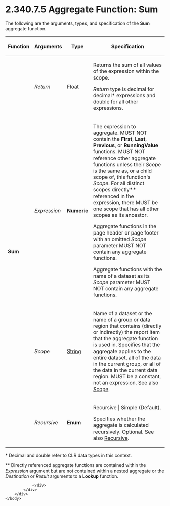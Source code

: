 <html dir="LTR" xmlns:mshelp="http://msdn.microsoft.com/mshelp" xmlns:ddue="http://ddue.schemas.microsoft.com/authoring/2003/5" xmlns:xlink="http://www.w3.org/1999/xlink" xmlns:tool="http://www.microsoft.com/tooltip">
    <head>
        <meta http-equiv="Content-Type" content="text/html; CHARSET=utf-8"></meta>
        <meta name="save" content="history"></meta>
        <title>2.340.7.5 Aggregate Function: Sum</title>
        <xml>
            <mshelp:toctitle title="2.340.7.5 Aggregate Function: Sum"></mshelp:toctitle>
            <mshelp:rltitle title="[MS-RDL]: Aggregate Function: Sum"></mshelp:rltitle>
            <mshelp:keyword index="A" term="c00b6434-9f4a-434b-91b9-44eba2d2cdb5"></mshelp:keyword>
            <mshelp:attr name="DCSext.ContentType" value="open specification"></mshelp:attr>
            <mshelp:attr name="AssetID" value="c00b6434-9f4a-434b-91b9-44eba2d2cdb5"></mshelp:attr>
            <mshelp:attr name="TopicType" value="kbRef"></mshelp:attr>
            <mshelp:attr name="DCSext.Title" value="[MS-RDL]: Aggregate Function: Sum" />
        </xml>
    </head>
    <body>
        <div id="header">
            <h1 class="heading">2.340.7.5 Aggregate Function: Sum</h1>
        </div>
        <div id="mainSection">
            <div id="mainBody">
                <div id="allHistory" class="saveHistory"></div>
                <div id="sectionSection0" class="section" name="collapseableSection">
                    

<p>The following are the arguments, types, and specification of
the <b>Sum</b> aggregate function.</p>

<table>
 <thead>
  <tr>
   <th>
   <p>Function</p>
   </th>
   <th>
   <p>Arguments</p>
   </th>
   <th>
   <p>Type</p>
   </th>
   <th>
   <p>Specification</p>
   </th>
  </tr>
 </thead>
 <tr>
  <td rowspan="4">
  <p><b>Sum</b></p>
  </td>
  <td>
  <p><i>Return</i></p>
  </td>
  <td>
  <p><a href="c7d0946f-992e-4abc-a304-09b53e030692.md">Float</a></p>
  </td>
  <td>
  <p>Returns the sum of all values of the expression within
  the scope.</p>
  <p><i>Return</i> type is decimal for decimal* expressions
  and double for all other expressions. </p>
  </td>
 </tr>
 <tr>
  <td>
  <p><i>Expression</i></p>
  </td>
  <td>
  <p><b>Numeric</b></p>
  </td>
  <td>
  <p>The expression to aggregate. MUST NOT contain the <b>First</b>,
  <b>Last</b>, <b>Previous</b>, or <b>RunningValue</b> functions. MUST NOT
  reference other aggregate functions unless their <i>Scope</i> is the same as,
  or a child scope of, this function's <i>Scope</i>. For all distinct scopes
  directly** referenced in the expression, there MUST be one scope that has all
  other scopes as its ancestor.</p>
  <p>Aggregate functions in the page header or page footer
  with an omitted <i>Scope</i> parameter MUST NOT contain any aggregate
  functions.</p>
  <p>Aggregate functions with the name of a dataset as its <i>Scope</i>
  parameter MUST NOT contain any aggregate functions.</p>
  </td>
 </tr>
 <tr>
  <td>
  <p><i>Scope</i></p>
  </td>
  <td>
  <p><a href="1ed81ef3-a683-45e3-aaad-bd2bbe71bc3d.md">String</a></p>
  </td>
  <td>
  <p>Name of a dataset or the name of a group or data
  region that contains (directly or indirectly) the report item that the
  aggregate function is used in. Specifies that the aggregate applies to the
  entire dataset, all of the data in the current group, or all of the data in
  the current data region. MUST be a constant, not an expression. See also <a href="d515a708-2f66-45dc-8128-3bfc642e76e5.md">Scope</a>.</p>
  </td>
 </tr>
 <tr>
  <td>
  <p><i>Recursive</i></p>
  </td>
  <td>
  <p><b>Enum</b></p>
  </td>
  <td>
  <p>Recursive | Simple (Default).</p>
  <p>Specifies whether the aggregate is calculated recursively.
  Optional. See also <a href="953183e5-1f65-4257-a2ec-90a681e26cae.md">Recursive</a>.</p>
  </td>
 </tr>
</table>

<p>* Decimal and double refer to CLR data types in this
context.</p>

<p>** Directly referenced aggregate functions are contained
within the <i>Expression</i> argument but are not contained within a nested
aggregate or the <i>Destination</i> or <i>Result</i> arguments to a <b>Lookup</b>
function.</p>


                </div>
            </div>
        </div>
    </body>
</html>